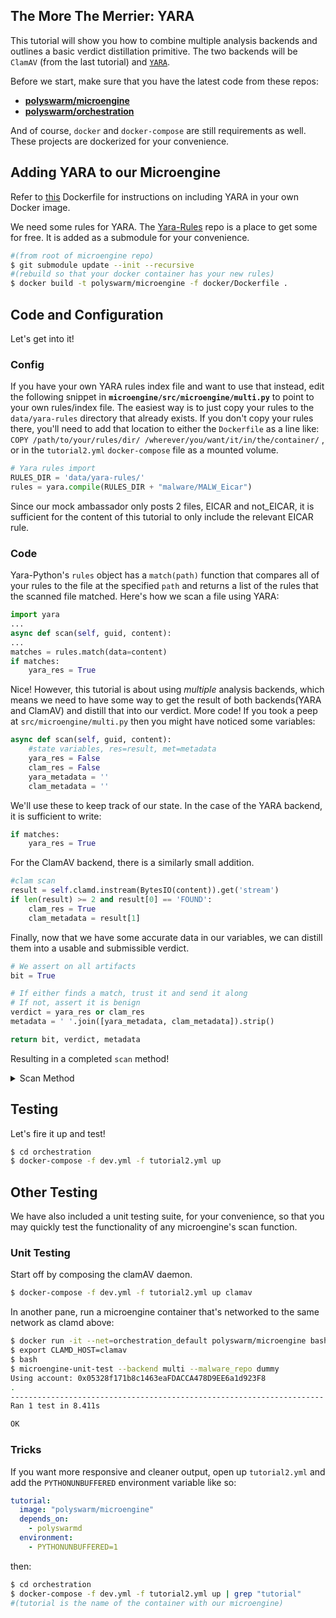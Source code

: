 ## The More The Merrier: YARA

This tutorial will show you how to combine multiple analysis backends and outlines a basic verdict distillation primitive. 
The two backends will be `ClamAV` (from the last tutorial) and [`YARA`](https://virustotal.github.io/yara/). 

Before we start, make sure that you have the latest code from these repos:

* [**polyswarm/microengine**](https://github.com/polyswarm/microengine)
* [**polyswarm/orchestration**](https://github.com/polyswarm/orchestration)

And of course, `docker` and `docker-compose` are still requirements as well. 
These projects are dockerized for your convenience. 

## Adding YARA to our Microengine

Refer to [this](https://hub.docker.com/r/blacktop/yara/~/dockerfile/) Dockerfile for instructions on including YARA in your own Docker image.

We need some rules for YARA.
The [Yara-Rules](https://github.com/Yara-Rules/rules) repo is a place to get some for free.
It is added as a submodule for your convenience.

```sh
#(from root of microengine repo)
$ git submodule update --init --recursive
#(rebuild so that your docker container has your new rules)
$ docker build -t polyswarm/microengine -f docker/Dockerfile .
```

## Code and Configuration

Let's get into it!

### Config
If you have your own YARA rules index file and want to use that instead, edit the following snippet in **`microengine/src/microengine/multi.py`** to point to your own rules/index file.
The easiest way is to just copy your rules to the `data/yara-rules` directory that already exists. 
If you don't copy your rules there, you'll need to add that location to either the `Dockerfile` as a line like: `COPY /path/to/your/rules/dir/ /wherever/you/want/it/in/the/container/` , or in the `tutorial2.yml` `docker-compose` file as a mounted volume. 

```py
# Yara rules import
RULES_DIR = 'data/yara-rules/'
rules = yara.compile(RULES_DIR + "malware/MALW_Eicar")
```
Since our mock ambassador only posts 2 files, EICAR and not_EICAR, it is sufficient for the content of this tutorial to only include the relevant EICAR rule.

### Code

Yara-Python's `rules` object has a `match(path)` function that compares all of your rules to the file at the specified `path` and returns a list of the rules that the scanned file matched. 
Here's how we scan a file using YARA:

```py
import yara
...
async def scan(self, guid, content):
...
matches = rules.match(data=content)
if matches:
    yara_res = True
```

Nice! 
However, this tutorial is about using _multiple_ analysis backends, which means we need to have some way to get the result of both backends(YARA and ClamAV) and distill that into our verdict. 
More code!
If you took a peep at `src/microengine/multi.py` then you might have noticed some variables:

```py
async def scan(self, guid, content):	
    #state variables, res=result, met=metadata
    yara_res = False
    clam_res = False
    yara_metadata = ''
    clam_metadata = ''
```

We'll use these to keep track of our state. 
In the case of the YARA backend, it is sufficient to write:

```py
if matches:
    yara_res = True
```

For the ClamAV backend, there is a similarly small addition.

```py
#clam scan
result = self.clamd.instream(BytesIO(content)).get('stream')
if len(result) >= 2 and result[0] == 'FOUND':
    clam_res = True
    clam_metadata = result[1]
```

Finally, now that we have some accurate data in our variables, we can distill them into a usable and submissible verdict.

```py
# We assert on all artifacts
bit = True

# If either finds a match, trust it and send it along
# If not, assert it is benign
verdict = yara_res or clam_res
metadata = ' '.join([yara_metadata, clam_metadata]).strip()

return bit, verdict, metadata
```

Resulting in a completed `scan` method!

<details markdown="1">

<summary>Scan Method</summary>

**A completed Scan() method!**

```python
async def scan(self, guid, content):
    """Scan an artifact with ClamAV + YARA
    Args:
        guid (str): GUID of the bounty under analysis, use to track artifacts in the same bounty
        content (bytes): Content of the artifact to be scan
    Returns:
        (bool, bool, str): Tuple of bit, verdict, metadata
        bit (bool): Whether to include this artifact in the assertion or not
        verdict (bool): Whether this artifact is malicious or not
        metadata (str): Optional metadata about this artifact
    """
    yara_res = False
    clam_res = False
    yara_metadata = ''
    clam_metadata = ''
    # Yara rule matching
    matches = self.rules.match(data=content)
    if matches:
        yara_res = True
    # ClamAV scan
    result = self.clamd.instream(BytesIO(content)).get('stream')
    if len(result) >= 2 and result[0] == 'FOUND':
        clam_res = True
        clam_metadata = result[1]
    # We assert on all artifacts
    bit = True
    # If either finds a match, trust it and send it along
    # If not, assert it is benign
    verdict = yara_res or clam_res
    metadata = ' '.join([yara_metadata, clam_metadata]).strip()
    return bit, verdict, metadata
```

</details>

## Testing

Let's fire it up and test!

```sh
$ cd orchestration
$ docker-compose -f dev.yml -f tutorial2.yml up
```

## Other Testing

We have also included a unit testing suite, for your convenience, so that you may quickly test the functionality of any microengine's scan function.

### Unit Testing

Start off by composing the clamAV daemon.

```sh
$ docker-compose -f dev.yml -f tutorial2.yml up clamav
```

In another pane, run a microengine container that's networked to the same network as clamd above:

```sh
$ docker run -it --net=orchestration_default polyswarm/microengine bash
$ export CLAMD_HOST=clamav
$ bash
$ microengine-unit-test --backend multi --malware_repo dummy
Using account: 0x05328f171b8c1463eaFDACCA478D9EE6a1d923F8
.
----------------------------------------------------------------------
Ran 1 test in 8.411s

OK
```

### Tricks
If you want more responsive and cleaner output, open up `tutorial2.yml` and add the `PYTHONUNBUFFERED` environment variable like so:

```yml
tutorial:
  image: "polyswarm/microengine"
  depends_on:
    - polyswarmd
  environment:
    - PYTHONUNBUFFERED=1
```

then:

```sh
$ cd orchestration
$ docker-compose -f dev.yml -f tutorial2.yml up | grep "tutorial"
#(tutorial is the name of the container with our microengine)
```
